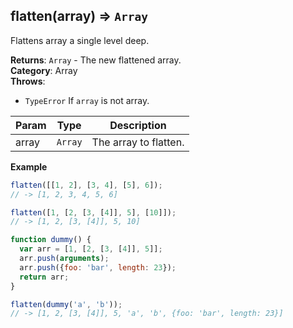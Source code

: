 <a name="flatten"></a>

## flatten(array) ⇒ <code>Array</code>
Flattens array a single level deep.

**Returns**: <code>Array</code> - The new flattened array.  
**Category**: Array  
**Throws**:

- <code>TypeError</code> If `array` is not array.


| Param | Type | Description |
| --- | --- | --- |
| array | <code>Array</code> | The array to flatten. |

**Example**  
```js
flatten([[1, 2], [3, 4], [5], 6]);
// -> [1, 2, 3, 4, 5, 6]

flatten([1, [2, [3, [4]], 5], [10]]);
// -> [1, 2, [3, [4]], 5, 10]

function dummy() {
  var arr = [1, [2, [3, [4]], 5]];
  arr.push(arguments);
  arr.push({foo: 'bar', length: 23});
  return arr;
}

flatten(dummy('a', 'b'));
// -> [1, 2, [3, [4]], 5, 'a', 'b', {foo: 'bar', length: 23}]
```
